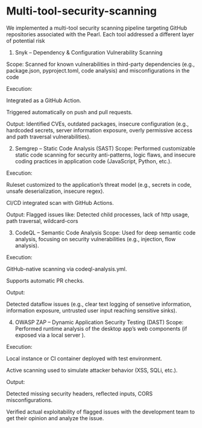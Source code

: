 # Multi-tool-security-scanning
We implemented a multi-tool security scanning pipeline targeting GitHub repositories associated with the Pearl. Each tool addressed a different layer of potential risk

1. Snyk – Dependency & Configuration Vulnerability Scanning

Scope: Scanned for known vulnerabilities in third-party dependencies (e.g., package.json, pyproject.toml, code analysis) and misconfigurations in the code 

Execution:

Integrated as a GitHub Action.

Triggered automatically on push and pull requests.

Output: Identified CVEs, outdated packages, insecure configuration (e.g., hardcoded secrets, server information exposure, overly permissive access and path traversal vulnerabilities).

2. Semgrep – Static Code Analysis (SAST)
Scope: Performed customizable static code scanning for security anti-patterns, logic flaws, and insecure coding practices in application code (JavaScript, Python, etc.).

Execution:

Ruleset customized to the application’s threat model (e.g., secrets in code, unsafe deserialization, insecure regex).

CI/CD integrated scan with GitHub Actions.

Output: Flagged issues like: Detected child processes, lack of http usage, path traversal, wildcard-cors

3. CodeQL – Semantic Code Analysis
Scope: Used for deep semantic code analysis, focusing on security vulnerabilities (e.g., injection, flow analysis).

Execution:

GitHub-native scanning via codeql-analysis.yml.

Supports automatic PR checks.

Output:

Detected dataflow issues (e.g., clear text logging of sensetive information, information exposure, untrusted user input reaching sensitive sinks).

4. OWASP ZAP – Dynamic Application Security Testing (DAST)
Scope: Performed runtime analysis of the desktop app’s web components (if exposed via a local server ).

Execution:

Local instance or CI container deployed with test environment.

Active scanning used to simulate attacker behavior (XSS, SQLi, etc.).

Output:

Detected missing security headers, reflected inputs, CORS misconfigurations.

Verified actual exploitability of flagged issues with the development team to get their opinion and analyze the issue.
